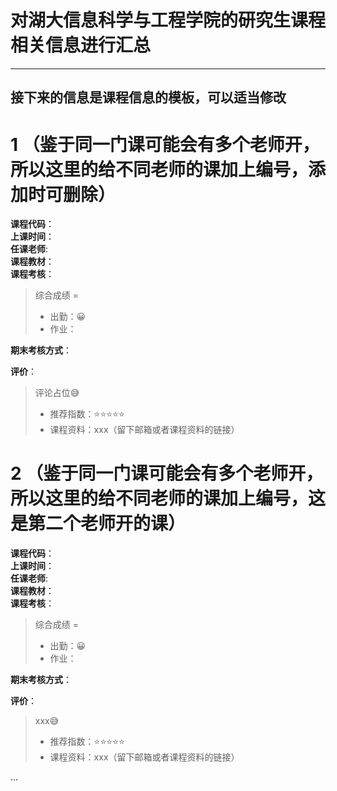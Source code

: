 # 对湖大信息科学与工程学院的研究生课程相关信息进行汇总


---
接下来的信息是课程信息的模板，可以适当修改
---

# 1  （鉴于同一门课可能会有多个老师开，所以这里的给不同老师的课加上编号，添加时可删除）  
**课程代码**：  
**上课时间**：  
**任课老师**:     
**课程教材**：  
**课程考核**：  
>
>综合成绩 = 
>- 出勤：😀
>- 作业：

**期末考核方式**：

**评价**：
>
>评论占位😅
>- 推荐指数：⭐⭐⭐⭐⭐
>- 课程资料：xxx（留下邮箱或者课程资料的链接）


# 2  （鉴于同一门课可能会有多个老师开，所以这里的给不同老师的课加上编号，这是第二个老师开的课）
**课程代码**：  
**上课时间**：  
**任课老师**:   
**课程教材**：  
**课程考核**：  
>
>综合成绩 = 
>- 出勤：😀
>- 作业：

**期末考核方式**：

**评价**：
>
>xxx😅
>- 推荐指数：⭐⭐⭐⭐⭐
>- 课程资料：xxx（留下邮箱或者课程资料的链接）



...
